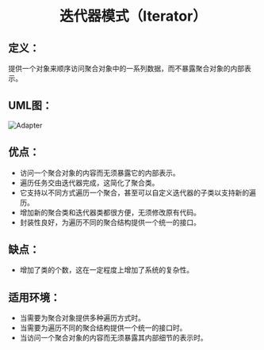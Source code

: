 <h1 align="center">迭代器模式（Iterator）</h1>

## 定义：
提供一个对象来顺序访问聚合对象中的一系列数据，而不暴露聚合对象的内部表示。

## UML图：
![Adapter](/uml/Builder.jpg)

## 优点：
* 访问一个聚合对象的内容而无须暴露它的内部表示。
* 遍历任务交由迭代器完成，这简化了聚合类。
* 它支持以不同方式遍历一个聚合，甚至可以自定义迭代器的子类以支持新的遍历。
* 增加新的聚合类和迭代器类都很方便，无须修改原有代码。
* 封装性良好，为遍历不同的聚合结构提供一个统一的接口。

## 缺点：
- 增加了类的个数，这在一定程度上增加了系统的复杂性。

## 适用环境：
* 当需要为聚合对象提供多种遍历方式时。
* 当需要为遍历不同的聚合结构提供一个统一的接口时。
* 当访问一个聚合对象的内容而无须暴露其内部细节的表示时。